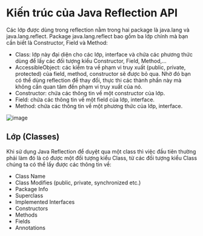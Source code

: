 # Kiến trúc của Java Reflection API

Các lớp được dùng trong reflection nằm trong hai package là java.lang và java.lang.reflect. Package java.lang.reflect bao gồm ba lớp chính mà bạn cần biết là Constructor, Field và Method:

- Class<T>: lớp này đại diện cho các lớp, interface và chứa các phương thức dùng để lấy các đối tượng kiểu Constructor, Field, Method,…
- AccessibleObject: các kiểm tra về phạm vi truy xuất (public, private, protected) của field, method, constructor sẽ được bỏ qua. Nhờ đó bạn có thể dùng reflection để thay đổi, thực thi các thành phần này mà không cần quan tâm đến phạm vi truy xuất của nó.
- Constructor: chứa các thông tin về một constructor của lớp.
- Field: chứa các thông tin về một field của lớp, interface.
- Method: chứa các thông tin về một phương thức của lớp, interface.

![image](https://github.com/user-attachments/assets/45e00020-33de-4fdb-92b3-9b4f90d6eb4f)

## Lớp (Classes)
Khi sử dụng Java Reflection để duyệt qua một class thì việc đầu tiên thường phải làm đó là có được một đối tượng kiểu Class, từ các đối tượng kiểu Class chúng ta có thể lấy được các thông tin về:

- Class Name
- Class Modifies (public, private, synchronized etc.)
- Package Info
- Superclass
- Implemented Interfaces
- Constructors
- Methods
- Fields
- Annotations
